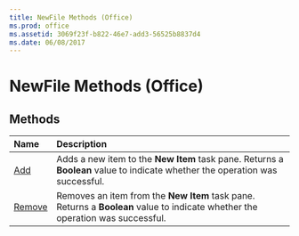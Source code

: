 ```yaml
---
title: NewFile Methods (Office)
ms.prod: office
ms.assetid: 3069f23f-b822-46e7-add3-56525b8837d4
ms.date: 06/08/2017
---
```



# NewFile Methods (Office)

## Methods



|**Name**|**Description**|
|:-----|:-----|
|[Add](newfile-add-method-office.md)|Adds a new item to the  **New Item** task pane. Returns a **Boolean** value to indicate whether the operation was successful.|
|[Remove](newfile-remove-method-office.md)|Removes an item from the  **New Item** task pane. Returns a **Boolean** value to indicate whether the operation was successful.|

